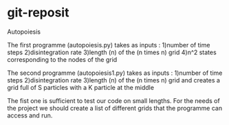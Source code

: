 # git-reposit
Autopoiesis

The first programme (autopoiesis.py) takes as inputs :
1)number of time steps
2)disintegration rate
3)length (n) of the (n times n) grid
4)n^2 states corresponding to the nodes of the grid

The second programme (autopoiesis1.py) takes as inputs :
1)number of time steps
2)disintegration rate
3)length (n) of the (n times n) grid
and creates a grid full of S particles with a K particle at the middle 


The fist one is sufficient to test our code on small lengths.
For the needs of the project we should create a list of different grids that the programme can access and run.
